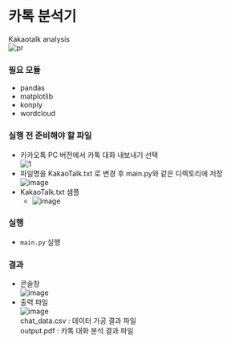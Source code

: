 # 카톡 분석기
Kakaotalk analysis  
![pr](https://user-images.githubusercontent.com/48395704/91725797-30106480-ebda-11ea-9bcc-6ef8a4309bb6.jpg)  


### 필요 모듈
- pandas
- matplotlib
- konply
- wordcloud  
  
### 실행 전 준비해야 할 파일  
 - 카카오톡 PC 버전에서 카톡 대화 내보내기 선택  
![1](https://user-images.githubusercontent.com/48395704/91716165-0a7b5f00-ebca-11ea-9184-ad13a17b5d01.JPG)     
 - 파일명을 KakaoTalk.txt 로 변경 후 main.py와 같은 디렉토리에 저장  
![image](https://user-images.githubusercontent.com/48395704/91723995-947df480-ebd7-11ea-8ec9-986d2329f77b.png)
- KakaoTalk.txt 샘플  
   - ![image](https://user-images.githubusercontent.com/48395704/91723706-26393200-ebd7-11ea-829a-2bb01fe0aa01.png)  

  
### 실행
 - <code>main.py</code> 실행  
### 결과  
 - 콘솔창  
  ![image](https://user-images.githubusercontent.com/48395704/91749537-91492f80-ebfc-11ea-9832-f0f22c695e67.png)   
 - 출력 파일  
  ![image](https://user-images.githubusercontent.com/48395704/91723857-613b6580-ebd7-11ea-9c7d-e4f45a137d4c.png)  
  chat_data.csv : 데이터 가공 결과 파일   
  output.pdf : 카톡 대화 분석 결과 파일


